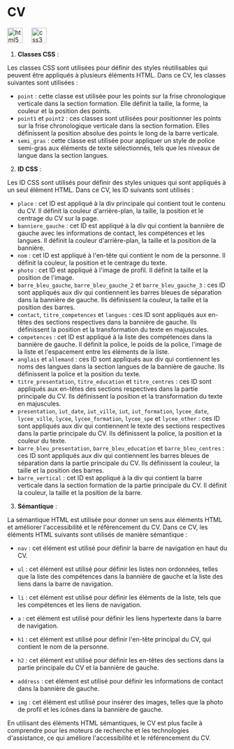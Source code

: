 # CV
<div>
  <img src="https://skillicons.dev/icons?i=html" height="35" alt="html5 logo"  />
  <img width="12" />
  <img src="https://skillicons.dev/icons?i=css" height="35" alt="css3 logo"  />
  </div>


1. **Classes CSS** :

Les classes CSS sont utilisées pour définir des styles réutilisables qui peuvent être appliqués à plusieurs éléments HTML. Dans ce CV, les classes suivantes sont utilisées :

* `point` : cette classe est utilisée pour les points sur la frise chronologique verticale dans la section formation. Elle définit la taille, la forme, la couleur et la position des points.
* `point1` et `point2` : ces classes sont utilisées pour positionner les points sur la frise chronologique verticale dans la section formation. Elles définissent la position absolue des points le long de la barre verticale.
* `semi_gras` : cette classe est utilisée pour appliquer un style de police semi-gras aux éléments de texte sélectionnés, tels que les niveaux de langue dans la section langues.
2. **ID CSS** :

Les ID CSS sont utilisés pour définir des styles uniques qui sont appliqués à un seul élément HTML. Dans ce CV, les ID suivants sont utilisés :

* `place` : cet ID est appliqué à la div principale qui contient tout le contenu du CV. Il définit la couleur d'arrière-plan, la taille, la position et le centrage du CV sur la page.
* `banniere_gauche` : cet ID est appliqué à la div qui contient la bannière de gauche avec les informations de contact, les compétences et les langues. Il définit la couleur d'arrière-plan, la taille et la position de la bannière.
* `nom` : cet ID est appliqué à l'en-tête qui contient le nom de la personne. Il définit la couleur, la position et le centrage du texte.
* `photo` : cet ID est appliqué à l'image de profil. Il définit la taille et la position de l'image.
* `barre_bleu_gauche`, `barre_bleu_gauche_2` et `barre_bleu_gauche_3` : ces ID sont appliqués aux div qui contiennent les barres bleues de séparation dans la bannière de gauche. Ils définissent la couleur, la taille et la position des barres.
* `contact`, `titre_competences` et `langues` : ces ID sont appliqués aux en-têtes des sections respectives dans la bannière de gauche. Ils définissent la position et la transformation du texte en majuscules.
* `competences` : cet ID est appliqué à la liste des compétences dans la bannière de gauche. Il définit la police, le poids de la police, l'image de la liste et l'espacement entre les éléments de la liste.
* `anglais` et `allemand` : ces ID sont appliqués aux div qui contiennent les noms des langues dans la section langues de la bannière de gauche. Ils définissent la police et la position du texte.
* `titre_presentation`, `titre_education` et `titre_centres` : ces ID sont appliqués aux en-têtes des sections respectives dans la partie principale du CV. Ils définissent la position et la transformation du texte en majuscules.
* `presentation`, `iut_date`, `iut_ville`, `iut`, `iut_formation`, `lycee_date`, `lycee_ville`, `lycee`, `lycee_formation`, `lycee_spe` et `lycee_other` : ces ID sont appliqués aux div qui contiennent le texte des sections respectives dans la partie principale du CV. Ils définissent la police, la position et la couleur du texte.
* `barre_bleu_presentation`, `barre_bleu_education` et `barre_bleu_centres` : ces ID sont appliqués aux div qui contiennent les barres bleues de séparation dans la partie principale du CV. Ils définissent la couleur, la taille et la position des barres.
* `barre_vertical` : cet ID est appliqué à la div qui contient la barre verticale dans la section formation de la partie principale du CV. Il définit la couleur, la taille et la position de la barre.
3. **Sémantique** :

La sémantique HTML est utilisée pour donner un sens aux éléments HTML et améliorer l'accessibilité et le référencement du CV. Dans ce CV, les éléments HTML suivants sont utilisés de manière sémantique :

* `nav` : cet élément est utilisé pour définir la barre de navigation en haut du CV.
* `ul` : cet élément est utilisé pour définir les listes non ordonnées, telles que la liste des compétences dans la bannière de gauche et la liste des liens dans la barre de navigation.

* `li` : cet élément est utilisé pour définir les éléments de la liste, tels que les compétences et les liens de navigation.
* `a` : cet élément est utilisé pour définir les liens hypertexte dans la barre de navigation.
* `h1` : cet élément est utilisé pour définir l'en-tête principal du CV, qui contient le nom de la personne.
* `h2` : cet élément est utilisé pour définir les en-têtes des sections dans la partie principale du CV et la bannière de gauche.
* `address` : cet élément est utilisé pour définir les informations de contact dans la bannière de gauche.
* `img` : cet élément est utilisé pour insérer des images, telles que la photo de profil et les icônes dans la bannière de gauche.

En utilisant des éléments HTML sémantiques, le CV est plus facile à comprendre pour les moteurs de recherche et les technologies d'assistance, ce qui améliore l'accessibilité et le référencement du CV.
